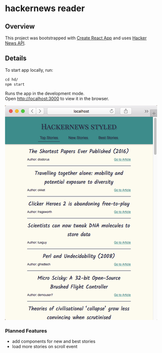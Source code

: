 # hackernews reader

## Overview
This project was bootstrapped with [Create React App](https://github.com/facebookincubator/create-react-app)
and uses [Hacker News API](https://github.com/HackerNews/API).

## Details

To start app locally, run:

```
cd hd/
npm start
```

Runs the app in the development mode.<br>
Open [http://localhost:3000](http://localhost:3000) to view it in the browser.

<img src="hn/public/screenshot-hackernews-app.png" alt="app screenshot">


### Planned Features
- add components for new and best stories
- load more stories on scroll event
